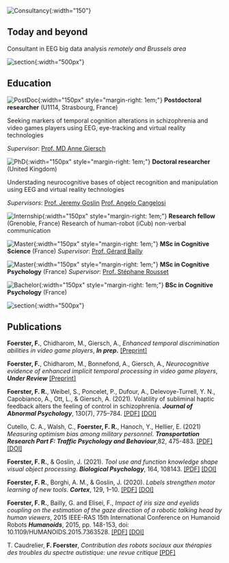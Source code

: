 ![Consultancy](/francoisrfoerster.github.io/docs/assets/brainLogo.png){:width="150"}

## Today and beyond
Consultant in EEG big data analysis *remotely and Brussels area*

![section](/francoisrfoerster.github.io/docs/assets/arabesqueA.png){:width="500px"}

## Education

![PostDoc](/francoisrfoerster.github.io/docs/assets/insermLogo.png){:width="150px" style="margin-right: 1em;"}
**Postdoctoral researcher** (U1114, Strasbourg, France)

Seeking markers of temporal cognition alterations in schizophrenia and video games players using EEG, eye-tracking and virtual reality technologies

*Supervisor*: [Prof. MD Anne Giersch](https://www.u1114.inserm.fr/en/content/anne-giersch)

![PhD](/francoisrfoerster.github.io/docs/assets/plymouthLogo.png){:width="150px" style="margin-right: 1em;"}
**Doctoral researcher** (United Kingdom)

Understading neurocognitive bases of object recognition and manipulation using EEG and virtual reality technologies

*Supervisors*: [Prof. Jeremy Goslin](https://www.plymouth.ac.uk/staff/jeremy-goslin) [Prof. Angelo Cangelosi](https://www.turing.ac.uk/people/researchers/angelo-cangelosi)


![Internship](/francoisrfoerster.github.io/docs/assets/gipsaLogo.png){:width="150px" style="margin-right: 1em;"}
**Research fellow** (Grenoble, France)
Research of human-robot (iCub) non-verbal communication 


![Master](/francoisrfoerster.github.io/docs/assets/inpLogo.png){:width="150px" style="margin-right: 1em;"}
**MSc in Cognitive Science** (France)
*Supervisor*: [Prof. Gérard Bailly](https://www.gipsa-lab.grenoble-inp.fr/~gerard.bailly/)


![Master](/francoisrfoerster.github.io/docs/assets/ugaLogo.png){:width="150px" style="margin-right: 1em;"}
**MSc in Cognitive Psychology** (France)
*Supervisor*: [Prof. Stéphane Rousset](https://lpnc.univ-grenoble-alpes.fr/membre/stephane-rousset)

![Bachelor](/francoisrfoerster.github.io/docs/assets/unistraLogo.png){:width="150px" style="margin-right: 1em;"}
**BSc in Cognitive Psychology** (France)


![section](/francoisrfoerster.github.io/docs/assets/arabesqueB.png){:width="500px"}

## Publications

**Foerster, F.**, Chidharom, M., Giersch, A., *Enhanced temporal discrimination abilities in video game players*, ***In prep.*** [[Preprint]]()

**Foerster, F.**, Chidharom, M., Bonnefond, A., Giersch, A., *Neurocognitive evidence of enhanced implicit temporal processing in video game players*, ***Under Review*** [[Preprint]](https://doi.org/10.21203/rs.3.rs-1384616/v1)

**Foerster, F. R.**, Weibel, S., Poncelet, P., Dufour, A., Delevoye-Turrell, Y. N., Capobianco, A., Ott, L., & Giersch, A. (2021). Volatility of subliminal haptic feedback alters the feeling of control in schizophrenia. ***Journal of Abnormal Psychology***, 130(7), 775–784.
[[PDF]]() [[DOI]](https://doi.org/10.1037/abn0000703)

Cutello, C. A., Walsh, C., **Foerster, F. R.**, Hanoch, Y., Hellier, E. (2021) *Measuring optimism bias among military personnel*. ***Transportation Research Part F: Traffic Psychology and Behaviour***,82, 475-483. [[PDF]](https://pearl.plymouth.ac.uk/bitstream/handle/10026.1/18713/Clara%20et%20al.%202021%20OB%20among%20military.pdf;jsessionid=8B9DAB309893A1E7C7F3A42563674560?sequence=1) [[DOI]](https://doi.org/10.1016/j.trf.2021.09.005)

**Foerster, F. R.**, & Goslin, J. (2021). *Tool use and function knowledge shape visual object processing*. ***Biological Psychology***, 164, 108143. [[PDF]](https://sci-hub.mksa.top/https://doi.org/10.1016/j.biopsycho.2021.108143) [[DOI]](https://www.sciencedirect.com/science/article/pii/S0301051121001368)

**Foerster, F. R.**, Borghi, A. M., & Goslin, J. (2020). *Labels strengthen motor learning of new tools*. ***Cortex***, 129, 1–10. [[PDF]](http://gral.ip.rm.cnr.it/borghi/Foerster-Borghi-Goslin_Labels%20new%20tools_Cortex2020.pdf) [[DOI]](https://www.sciencedirect.com/science/article/pii/S0010945220301477)

**Foerster, F. R.**, Bailly, G. and Elisei, F., *Impact of iris size and eyelids coupling on the estimation of the gaze direction of a robotic talking head by human viewers*, 2015 IEEE-RAS 15th International Conference on Humanoid Robots ***Humanoids***, 2015, pp. 148-153, doi: 10.1109/HUMANOIDS.2015.7363528. [[PDF]](https://www.researchgate.net/profile/Foerster-Francois-2/publication/291915349_Impact_of_Iris_Size_and_Eyelids_Coupling_on_the_Estimation_of_the_Gaze_Direction_of_a_Robotic_Talking_Head_by_Human_Viewers/links/56a7582b08aeded22e36ca01/Impact-of-Iris-Size-and-Eyelids-Coupling-on-the-Estimation-of-the-Gaze-Direction-of-a-Robotic-Talking-Head-by-Human-Viewers.pdf
) [[DOI]](https://ieeexplore.ieee.org/abstract/document/7363528)

T. Caudrelier, **F. Foerster**, *Contribution des robots sociaux aux thérapies des troubles du spectre autistique: une revue critique* [[PDF]](https://www.researchgate.net/profile/Gerard-Bailly/publication/278625871_Cognition_Affects_et_Interaction/links/562e3c7108aef25a24442d21/Cognition-Affects-et-Interaction.pdf#page=28)

